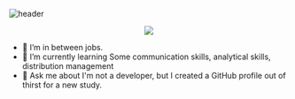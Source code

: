 ![header](https://capsule-render.vercel.app/api?type=slice&color=auto&height=300&section=header&text=JIN%20TAEHUN&fontSize=100)

<div align="center">
 <img src="https://github-readme-stats.vercel.app/api?username=HUN&theme=dark" />
 </div>
 

- 🔭 I’m in between jobs.
- 🌱 I’m currently learning
     Some communication skills, analytical skills, distribution management
- 💬 Ask me about
     I'm not a developer, but I created a GitHub profile out of thirst for a new study.
